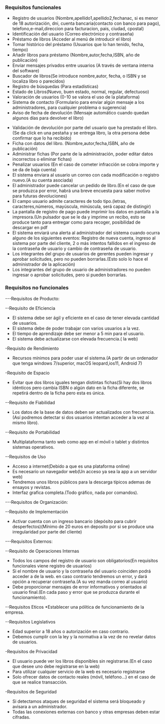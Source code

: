 ### Requisitos funcionales

- Registro de usuarios (Nombre,apellido1,apellido2,fechanac, si es menor de 18 autorización, dni, cuenta bancaria(contacto con banco para pago), telefono,e-mail,direccion para facturacion, pais, ciudad, cpostal)
- Identificación del usuario (Correo electrónico y contraseña)
- Préstamo de libros (Acceder al menú de introducir el libro)
- Tomar histórico del préstamo (Usuarios que lo han tenido, fecha, tiempo)
- Añadir libros para préstamo (Nombre,autor,fecha,ISBN, año de publicación)
- Enviar mensajes privados entre usuarios (A través de ventana interna del software)
- Buscador de libros(Se introduce nombre,autor, fecha, o ISBN y se localiza libro o parecidos)
- Registro de búsquedas (Para estadísticas)
- Estado de Libros(Nuevo, buen estado, normal, regular, defectuoso)
- Valoración de usuarios (0-10 se valora el uso de la plataforma)
- Sistema de contacto (Formulario para enviar algún mensaje a los administradores, para cualquier problema o sugerencia)
- Aviso de fecha de devolución (Mensaje automático cuando quedan algunos días para devolver el libro)
* Validación de devolución por parte del usuario que ha prestado el libro. (Se da click en una pestaña y se entrega libro, la otra persona debe confirmar que lo ha recibido)
* Ficha con datos del libro. (Nombre,autor,fecha,ISBN, año de publicación)
* Administrar fichas (Por parte de la administración, poder editar datos incorrectos o eliminar fichas)
* Penalizar usuarios (En el caso de cometer infracción se cobra importe y se da de baja cuenta)
* El sistema enviara al usuario un correo con cada modificación o registro nuevo.(A su cuenta asociada)
* El administrador puede cancelar un pedido de libro.(En el caso de que se produzca por error, habrá una breve encuesta para saber motivo para futuras devoluciones)
* El campo usuario admite caracteres de todo tipo.(letras, caracteres,números, mayúscula, minúscula, será capaz de distingir)
* La pantalla de registro de pago puede imprimir los datos en pantalla a la impresora.(Un pulsador que se le da y imprime un recibo, esto se produce tanto para entregar como para recoger, posibilidad de descargar en pdf
* El sistema enviará una alerta al administrador del sistema cuando ocurra alguno de los siguientes eventos: Registro de nueva cuenta, ingreso al sistema por parte del cliente, 2 o más intentos fallidos en el ingreso de la contraseña de usuario y cambio de contraseña de usuario.
* Los integrantes del grupo de usuarios de gerentes pueden ingresar y aprobar solicitudes, pero no pueden borrarlas.(Esto solo lo hace el administrador de la aplicación)
* Los integrantes del grupo de usuario de administradores no pueden ingresar o aprobar solicitudes, pero si pueden borrarlas.


### Requisitos no funcionales

---Requisitos de Producto:

--Requisito de Eficiencia
* El sistema debe ser ágil y eficiente en el caso de tener elevada cantidad de usuarios.
* El sistema debe de poder trabajar con varios usuarios a la vez.
* El tiempo de aprendizaje debe ser menor a 5 min para el usuario.
* El sistema debe actualizarse con elevada frecuencia.( la web)

-Requisito de Rendimiento
* Recursos mínimos para poder usar el sistema.(A partir de un ordenador que tenga windows 7/superior, macOS leopard,ios11, Android 7)

-Requisito de Espacio
* Evitar que dos libros iguales tengan distintas fichas(Si hay dos libros idénticos pero cambia ISBN o algún dato en la ficha diferente, se repetirá dentro de la ficha pero esta es única.

--Requisito de Fiabilidad
* Los datos de la base de datos deben ser actualizados con frecuencia.(Así podremos detectar si dos usuarios intentan acceder a la vez al mismo libro). 

--Requisito de Portabilidad
* Multiplataforma tanto web como app en el móvil o tablet y distintos sistemas operativos.

--Requisitos de Uso
* Acceso a internet(Debido a que es una plataforma online)
* Es necesario un navegador web(Un acceso ya sea la app a un servidor web)
* Tendremos unos libros públicos para la descarga típicos ademas de ensayos y revistas.
* Interfaz grafica completa.(Todo gráfico, nada por comandos).

---Requisitos de Organización:

--Requisito de Implementación
* Activar cuenta con un ingreso bancario (depósito para cubrir desperfectos)(Mínimo de 20 euros en deposito por si se produce una irregularidad por parte del cliente)


---Requisitos Externos:

--Requisito de Operaciones Internas
* Todos los campos del registro de usuario son obligatorios(En requisitos funcionales viene registro de usuarios)
* Si el nombre de usuario y la contraseña del usuario coinciden podrá acceder a de la web. en caso contrario tendremos un error, y dará opción a recuperar contraseña.(A su vez manda correo al usuario)
* Debe proporcionar mensajes de error informativos y orientados al usuario final.(En cada paso y error que se produzca durante el funcionamiento).

--Requisitos Eticos 
*Establecer una pólitica de funcionamiento de la empresa.

--Requisitos Legislativos
* Edad superior a 18 años o autorización en caso contrario.
* Debemos cumplir con la ley y la normativa a la vez de no revelar datos de usuarios.

-Requisitos de Privacidad
* El usuario puede ver los libros disponibles sin registrarse.(En el caso que desee uno debe registrarse en la web)
* Para utilizar cualquier servicio de la web es necesario registrarse
* Solo ofrecer datos de contacto reales (móvil, teléfono...) en el caso de que se realice transacción. 

-Requisitos de Seguridad
* Si detectamos ataques de seguridad el sistema será bloqueado y avisara a un administrador.
* Todas las conexiones externas con banco y otras empresas deben estar cifradas.








